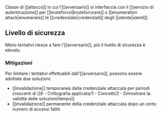 Classe di [[attacco]] in cui l'[[avversario]] si interfaccia con il [[servizio di autenticazione]] per [[bruteforce|bruteforceare]] o [[enumeration attack|enumerare]] le [[credenziale|credenziali]] degli [[utente|utenti]].

## Livello di sicurezza

Meno tentativi riesce a fare l'[[avversario]], più il livello di sicurezza è elevato.

### Mitigazioni

Per limitare i tentativi effettuabili dall'[[avversario]], possono essere adottate due soluzioni:
- [[invalidazione]] temporanea della credenziale attaccata per periodi crescenti di [[8 - Crittografia applicata/1 - Concetti/2 - Dimostrare la validità delle soluzioni/tempo]]
- [[invalidazione]] permanente della credenziale attaccata dopo un certo numero di accessi falliti
